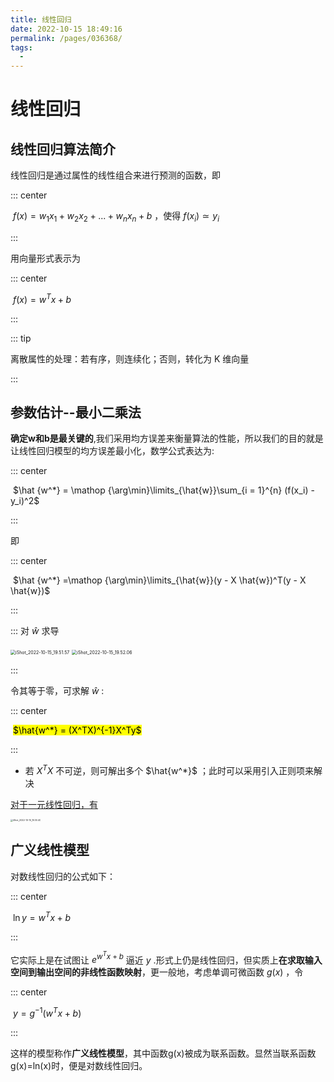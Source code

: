 ```yaml
---
title: 线性回归
date: 2022-10-15 18:49:16
permalink: /pages/036368/
tags: 
  - 
---
```

# 线性回归

## 线性回归算法简介

线性回归是通过属性的线性组合来进行预测的函数，即

::: center

​	$f(x) = w_1x_1 + w_2x_2 + ...+ w_nx_n + b$ ，使得 $f(x_i) \simeq y_i$

:::

用向量形式表示为

::: center

​	$f(x) = w^Tx + b$

:::

::: tip

离散属性的处理：若有序，则连续化；否则，转化为 K 维向量

:::

## 参数估计--最小二乘法

**确定w和b是最关键的**,我们采用均方误差来衡量算法的性能，所以我们的目的就是让线性回归模型的均方误差最小化，数学公式表达为:

::: center

​	$\hat {w^*} = \mathop {\arg\min}\limits_{\hat{w}}\sum_{i = 1}^{n} (f(x_i) - y_i)^2$

:::

即

::: center

​	$\hat {w^*} =\mathop {\arg\min}\limits_{\hat{w}}(y - X \hat{w})^T(y - X \hat{w})$

:::

::: 对 $\hat{w}$ 求导

<img src="https://cdn.jsdelivr.net/gh/crush598/image@main/AI/202210151953771.png" alt="iShot_2022-10-15_19.51.57" style="zoom:50%;" />

<img src="https://cdn.jsdelivr.net/gh/crush598/image@main/AI/202210152002637.png" alt="iShot_2022-10-15_19.52.06" style="zoom:50%;" />

:::

令其等于零，可求解 $\hat{w}$ :

::: center

​	<mark>$\hat{w^*} = (X^TX)^{-1}X^Ty$</mark>

::: 

- 若 $X^TX$ 不可逆，则可解出多个 $\hat{w^*}$ ；此时可以采用引入正则项来解决

<u>对于一元线性回归，有</u>

<img src="https://cdn.jsdelivr.net/gh/crush598/image@main/AI/202210151932989.png" alt="iShot_2022-10-15_19.30.40" style="zoom: 25%;" />

## 广义线性模型

对数线性回归的公式如下：

::: center

​	$\ln{y} = w^Tx + b$

:::

它实际上是在试图让 $e^{w^Tx + b}$ 逼近 $y$ .形式上仍是线性回归，但实质上**在求取输入空间到输出空间的非线性函数映射**，更一般地，考虑单调可微函数 $g(x)$ ，令

::: center

​	$y = g^{-1}(w^Tx + b)$

:::

这样的模型称作**广义线性模型**，其中函数g(x)被成为联系函数。显然当联系函数g(x)=ln(x)时，便是对数线性回归。



